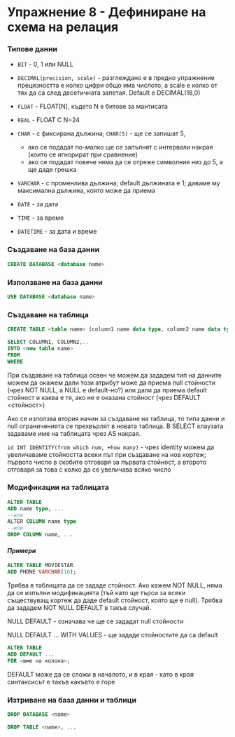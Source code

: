 # Упражнение 8 - Дефиниране на схема на релация

### Типове данни

- `BIT` - 0, 1 или NULL

- `DECIMAL(precision, scale)` - разглеждано е в предно упражнение
  прецизността е колко цифри общо има числото, а scale е колко от тях да са след десетичната запетая. Default е DECIMAL(18,0)

- `FLOAT` - FLOAT[N], където N e битове за мантисата
- `REAL` - FLOAT С N=24
- `CHAR` - с фиксирана дължина;
  `CHAR(5)` - ще се запишат 5,
  - ако се подадат по-малко ще се запълнят с интервали накрая (които се игнорират при сравнение)
  - ако се подадат повече няма да се отреже символния низ до 5, а ще даде грешка
- `VARCHAR` - с променлива дължина; default дължината е 1; даваме му максимална дължина, която може да приема
- `DATE` - за дата
- `TIME` - за време
- `DATETIME` - за дата и време

### Създаване на база данни

```sql
CREATE DATABASE <database name>
```

### Използване на база данни

```sql
USE DATABASE <database name>
```

### Създаване на таблица

```sql
CREATE TABLE <table name> (column1 name data type, column2 name data type, ...)
```

```sql
SELECT COLUMN1, COLUMN2,..
INTO <new table name>
FROM
WHERE
```

При създаване на таблица освен че можем да зададем тип на данните можем да окажем дали този атрибут може да приема null стойности (чрез NOT NULL, a NULL е default-но?) или дали да приема default стойност и каква е тя, ако не е оказана стойност (чрез DEFAULT <стойност>) 

Ако се използва втория начин за създаване на таблица, то типа данни и null ограниченията се прехвърлят в новата таблица. В SELECT клаузата задаваме име на таблицата чрез AS накрая.

`id INT IDENTITY(from which num, +how many)` - чрез identity можем да увеличаваме стойността всеки път при създаване на нов кортеж; първото число в скобите отговаря за първата стойност, а второто отговаря за това с колко да се увеличава всяко число

### Мoдификации на таблицата

```sql
ALTER TABLE
ADD name type, ...
--или
АLTER COLUMN name type
--или
DROP COLUMN name, ...
```

#### *Примери*

```sql
ALTER TABLE MOVIESTAR
ADD PHONE VARCHAR(16);
```
Трябва в таблицата да се зададе стойност. Ако кажем NOT NULL, няма да се изпълни модификацията (тъй като ще търси за всеки съществуващ кортеж да даде default стойност, която ще е null). Трябва да зададем NOT NULL DEFAULT в такъв случай.

NULL DEFAULT - означава че ще се зададат null стойности

NULL DEFAULT ... WITH VALUES - ще зададе стойностите да са default

```sql
ALTER TABLE
ADD DEFAULT ...
FOR <име на колона>;
```
DEFAULT може да се сложи в началото, и в края - като в края синтаксисът е такъв какъвто е горе

### Изтриване на база данни и таблици

```sql
DROP DATABASE <name>
```

```sql
DROP TABLE <name>, ...
```
